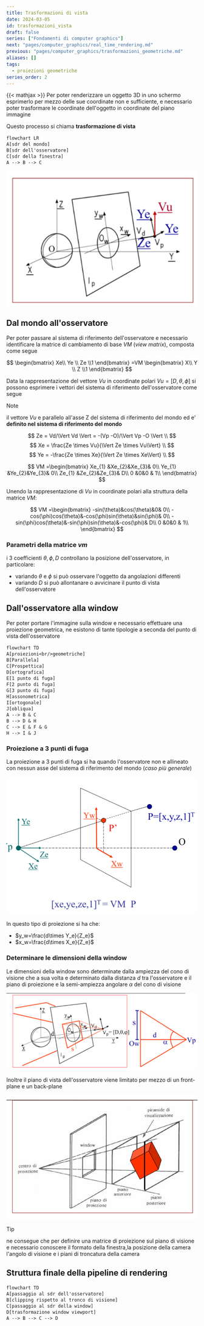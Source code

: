 ```yaml
---
title: Trasformazioni di vista
date: 2024-03-05
id: trasformazioni_vista
draft: false
series: ["Fondamenti di computer graphics"]
next: "pages/computer_graphics/real_time_rendering.md"
previous: "pages/computer_graphics/trasformazioni_geometriche.md"
aliases: []
tags:
  - proiezioni geometriche
series_order: 2
---
```


{{< mathjax >}}
Per poter renderizzare un oggetto 3D in uno schermo esprimerlo per mezzo delle sue coordinate non e sufficiente, e necessario poter trasformare le coordinate dell'oggetto in coordinate del piano immagine

Questo processo si chiama **trasformazione di vista**

```mermaid
flowchart LR
A[sdr del mondo]
B[sdr dell'osservatore]
C[sdr della finestra]
A --> B --> C
```

![](Pasted%20image%2020241210144200.png)

## Dal mondo all'osservatore

Per poter passare al sistema di riferimento dell'osservatore e necessario identificare la matrice di cambiamento di base $VM$ (*view matrix*), composta come segue

$$
\begin{bmatrix}
Xe\\ Ye \\ Ze \\1
\end{bmatrix} =VM
\begin{bmatrix}
X\\ Y \\ Z \\1
\end{bmatrix}
$$

Data la rappresentazione del vettore $Vu$ in coordinate polari $Vu=[D,\theta,\phi]$ si possono esprimere i vettori del sistema di riferimento dell'osservatore come segue

> [!NOTE]
> il vettore $Vu$ e parallelo all'asse Z del sistema di riferimento del mondo ed e' **definito nel sistema di riferimento del mondo**

$$
Ze = Vd/\Vert Vd \Vert = -(Vp -O)/\Vert Vp -O \Vert \\
$$
$$
Xe = \frac{Ze \times Vu}{\Vert Ze \times Vu\Vert} \\
$$
$$
Ye = -\frac{Ze \times Xe}{\Vert Ze \times Xe\Vert} \\
$$

$$
VM =\begin{bmatrix}
Xe_{1} &Xe_{2}&Xe_{3}& 0\\
Ye_{1} &Ye_{2}&Ye_{3}& 0\\
Ze_{1} &Ze_{2}&Ze_{3}& D\\
0 &0&0 & 1\\
\end{bmatrix}
$$

Unendo la rappresentazione di $Vu$ in coordinate polari alla struttura della matrice $VM$:

$$
VM =\begin{bmatrix}
-sin(\theta)&cos(\theta)&0& 0\\
-cos(\phi)cos(\theta)&-cos(\phi)sin(\theta)&sin(\phi)& 0\\
-sin(\phi)cos(\theta)&-sin(\phi)sin(\theta)&-cos(\phi)& D\\
0 &0&0 & 1\\
\end{bmatrix}
$$

### Parametri della matrice $vm$

i 3 coefficienti  $\theta,\phi,D$ controllano la posizione dell'osservatore, in particolare:

- variando $\theta$ e $\phi$ si può osservare l'oggetto da angolazioni differenti
- variando $D$ si può allontanare o avvicinare il punto di vista dell'osservatore

## Dall'osservatore alla window

Per poter portare l'immagine sulla window e necessario effettuare una proiezione geometrica, ne esistono di tante tipologie a seconda del punto di vista dell'osservatore

```mermaid
flowchart TD
A[proiezioni<br/>geometriche]
B[Parallela]
C[Prospettica]
D[ortografica]
E[1 punto di fuga]
F[2 punto di fuga]
G[3 punto di fuga]
H[assonometrica]
I[ortogonale]
J[obliqua]
A --> B & C
B --> D & H
C --> E & F & G
H --> I & J
```

### Proiezione a 3 punti di fuga

La proiezione a 3 punti di fuga si ha quando l'osservatore non e allineato con nessun asse del sistema di riferimento del mondo (*caso più generale*)

![](Pasted%20image%2020241210153005.png)

In questo tipo di proiezione si ha che:

- $y_w=\frac{d\times Y_e}{Z_e}$
- $x_w=\frac{d\times X_e}{Z_e}$

### Determinare le dimensioni della window

Le dimensioni della window sono determinate dalla ampiezza del cono di visione che a sua volta e determinato dalla distanza $d$ tra l'osservatore e il piano di proiezione e la semi-ampiezza angolare $\alpha$ del cono di visione

![](Pasted%20image%2020241210151427.png)

Inoltre il piano di vista dell'osservatore viene limitato per mezzo di un front-plane e un back-plane

![](Pasted%20image%2020241210151712.png)

> [!TIP]
> ne consegue che per definire una matrice di proiezione sul piano di visione e necessario conoscere il formato della finestra,la posizione della camera l'angolo di visione e i piani di troncatura della camera

## Struttura finale della pipeline di rendering

```mermaid
flowchart TD
A[passaggio al sdr dell'osservatore]
B[clipping rispetto al tronco di visione]
C[passaggio al sdr della window]
D[trasformazione window viewport]
A --> B --> C --> D
```
